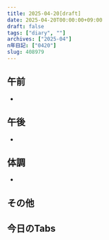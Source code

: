 ```yaml
---
title: 2025-04-20[draft]
date: 2025-04-20T00:00:00+09:00
draft: false
tags: ["diary", ""]
archives: ["2025-04"]
n年日記: ["0420"]
slug: 408979
---
```

## 午前
- 
## 午後
- 
## 体調
- 
## その他
## 今日のTabs